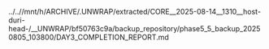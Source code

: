 ../..//mnt/h/ARCHIVE/.UNWRAP/extracted/CORE__2025-08-14__1310__host-duri-head-/__UNWRAP/bf50763c9a/backup_repository/phase5_5_backup_20250805_103800/DAY3_COMPLETION_REPORT.md